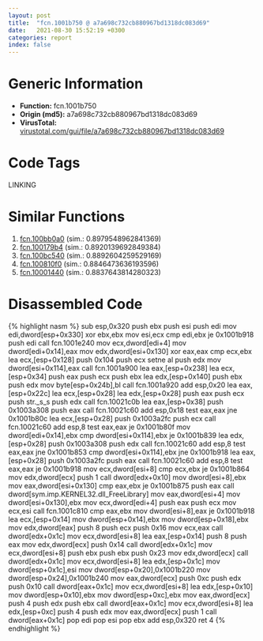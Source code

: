 ```yaml
---
layout: post
title:  "fcn.1001b750 @ a7a698c732cb880967bd1318dc083d69"
date:   2021-08-30 15:52:19 +0300
categories: report
index: false
---
```


# Generic Information
- **Function:** fcn.1001b750
- **Origin (md5):** a7a698c732cb880967bd1318dc083d69
- **VirusTotal:** [virustotal.com/gui/file/a7a698c732cb880967bd1318dc083d69][virustotal_ref]

# Code Tags
<span class="tag" id="LINKING">LINKING</span>


# Similar Functions

1. [fcn.100bb0a0][similar_1_ref] (sim.: 0.8979548962841369)
2. [fcn.100179b4][similar_2_ref] (sim.: 0.8920139692849384)
3. [fcn.100bc540][similar_3_ref] (sim.: 0.8892604259529169)
4. [fcn.100810f0][similar_4_ref] (sim.: 0.8846473636193596)
5. [fcn.10001440][similar_5_ref] (sim.: 0.8837643814280323)


# Disassembled Code

{% highlight nasm %}
sub esp,0x320
push ebx
push esi
push edi
mov edi,dword[esp+0x330]
xor ebx,ebx
mov esi,ecx
cmp edi,ebx
je 0x1001b918
push edi
call fcn.1001e240
mov ecx,dword[edi+4]
mov dword[edi+0x14],eax
mov edx,dword[esi+0x130]
xor eax,eax
cmp ecx,ebx
lea ecx,[esp+0x128]
push 0x104
push ecx
setne al
push edx
mov dword[esi+0x114],eax
call fcn.1001a900
lea eax,[esp+0x238]
lea ecx,[esp+0x34]
push eax
push ecx
push ebx
lea edx,[esp+0x140]
push ebx
push edx
mov byte[esp+0x24b],bl
call fcn.1001a920
add esp,0x20
lea eax,[esp+0x22c]
lea ecx,[esp+0x28]
lea edx,[esp+0x28]
push eax
push ecx
push str._s_s
push edx
call fcn.10021c0b
lea eax,[esp+0x38]
push 0x1003a308
push eax
call fcn.10021c60
add esp,0x18
test eax,eax
jne 0x1001b80c
lea ecx,[esp+0x28]
push 0x1003a2fc
push ecx
call fcn.10021c60
add esp,8
test eax,eax
je 0x1001b80f
mov dword[edi+0x14],ebx
cmp dword[esi+0x114],ebx
je 0x1001b839
lea edx,[esp+0x28]
push 0x1003a308
push edx
call fcn.10021c60
add esp,8
test eax,eax
jne 0x1001b853
cmp dword[esi+0x114],ebx
jne 0x1001b918
lea eax,[esp+0x28]
push 0x1003a2fc
push eax
call fcn.10021c60
add esp,8
test eax,eax
je 0x1001b918
mov ecx,dword[esi+8]
cmp ecx,ebx
je 0x1001b864
mov edx,dword[ecx]
push 1
call dword[edx+0x10]
mov dword[esi+8],ebx
mov eax,dword[esi+0x130]
cmp eax,ebx
je 0x1001b875
push eax
call dword[sym.imp.KERNEL32.dll_FreeLibrary]
mov eax,dword[esi+4]
mov dword[esi+0x130],ebx
mov ecx,dword[edi+4]
push eax
push ecx
mov ecx,esi
call fcn.1001c810
cmp eax,ebx
mov dword[esi+8],eax
je 0x1001b918
lea ecx,[esp+0x14]
mov dword[esp+0x14],ebx
mov dword[esp+0x18],ebx
mov edx,dword[eax]
push 8
push ecx
push 0x16
mov ecx,eax
call dword[edx+0x1c]
mov ecx,dword[esi+8]
lea eax,[esp+0x14]
push 8
push eax
mov edx,dword[ecx]
push 0x14
call dword[edx+0x1c]
mov ecx,dword[esi+8]
push ebx
push ebx
push 0x23
mov edx,dword[ecx]
call dword[edx+0x1c]
mov ecx,dword[esi+8]
lea edx,[esp+0x1c]
mov dword[esp+0x1c],esi
mov dword[esp+0x20],0x1001b220
mov dword[esp+0x24],0x1001b240
mov eax,dword[ecx]
push 0xc
push edx
push 0x10
call dword[eax+0x1c]
mov ecx,dword[esi+8]
lea edx,[esp+0x10]
mov dword[esp+0x10],ebx
mov dword[esp+0xc],ebx
mov eax,dword[ecx]
push 4
push edx
push ebx
call dword[eax+0x1c]
mov ecx,dword[esi+8]
lea edx,[esp+0xc]
push 4
push edx
mov eax,dword[ecx]
push 1
call dword[eax+0x1c]
pop edi
pop esi
pop ebx
add esp,0x320
ret 4
{% endhighlight %}


[similar_1_ref]: /report/fcn.100bb0a0@89dc67d2f980e8488f97b1bf8cb24258
[similar_2_ref]: /report/fcn.100179b4@4273a82ae1a72b0dac50947c5ab8a473
[similar_3_ref]: /report/fcn.100bc540@89dc67d2f980e8488f97b1bf8cb24258
[similar_4_ref]: /report/fcn.100810f0@8761fe5e7bef67f1579f600248f8f0cc
[similar_5_ref]: /report/fcn.10001440@a0ac129ff3ea4c0dfa9529c259a9502c
[virustotal_ref]: https://www.virustotal.com/gui/file/a7a698c732cb880967bd1318dc083d69